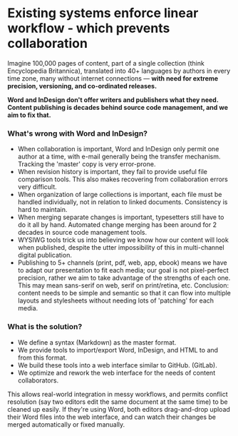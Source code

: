 
# Existing systems enforce linear workflow - which prevents collaboration


Imagine 100,000 pages of content, part of a single collection (think Encyclopedia Britannica), translated into 40+ languages by authors in every time zone, many without internet connections &mdash; **with need for extreme precision, versioning, and co-ordinated releases.**

**Word and InDesign don't offer writers and publishers what they need. Content publishing is decades behind source code management, and we aim to fix that.**

### What's wrong with Word and InDesign?

* When collaboration is important, Word and InDesign only permit one author at a time, with e-mail generally being the transfer mechanism. Tracking the 'master' copy is very error-prone.
* When revision history is important, they fail to provide useful file comparison tools. This also makes recovering from collaboration errors very difficult.
* When organization of large collections is important, each file must be handled individually, not in relation to linked documents. Consistency is hard to maintain.
* When merging separate changes is important, typesetters still have to do it all by hand. Automated change merging has been around for 2 decades in source code management tools.
* WYSIWG tools trick us into believing we know how our content will look when published, despite the utter impossibility of this in multi-channel digital publication.
* Publishing to 5+ channels (print, pdf, web, app, ebook) means we have to adapt our presentation to fit each media; our goal is not pixel-perfect precision, rather we aim to take advantage of the strengths of each one. This may mean sans-serif on web, serif on print/retina, etc. Conclusion: content needs to be simple and semantic so that it can flow into multiple layouts and stylesheets without needing lots of 'patching' for each media.

### What is the solution?

* We define a syntax (Markdown) as the master format.
* We provide tools to import/export Word, InDesign, and HTML to and from this format.
* We build these tools into a web interface similar to GitHub. (GitLab).
* We optimize and rework the web interface for the needs of content collaborators.

This allows real-world integration in messy workflows, and permits conflict resolution (say two editors edit the same document at the same time) to be cleaned up easily. If they're using Word, both editors drag-and-drop upload their Word files into the web interface, and can watch their changes be merged automatically or fixed manually.